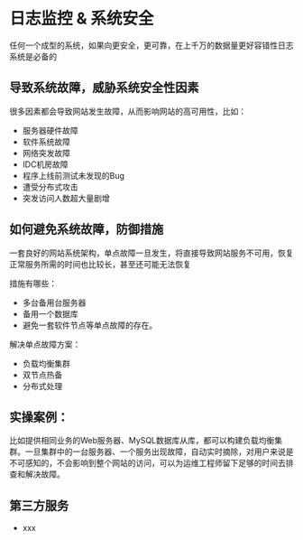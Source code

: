 # 日志监控 & 系统安全

任何一个成型的系统，如果向更安全，更可靠，在上千万的数据量更好容错性日志系统是必备的

## 导致系统故障，威胁系统安全性因素
很多因素都会导致网站发生故障，从而影响网站的高可用性，比如：
* 服务器硬件故障
* 软件系统故障
* 网络突发故障
* IDC机房故障
* 程序上线前测试未发现的Bug
* 遭受分布式攻击
* 突发访问人数超大量剧增

## 如何避免系统故障，防御措施
一套良好的网站系统架构，单点故障一旦发生，将直接导致网站服务不可用，恢复正常服务所需的时间也比较长，甚至还可能无法恢复

措施有哪些：
* 多台备用台服务器
* 备用一个数据库
* 避免一套软件节点等单点故障的存在。

解决单点故障方案：
* 负载均衡集群
* 双节点热备
* 分布式处理

## 实操案例：
比如提供相同业务的Web服务器、MySQL数据库从库，都可以构建负载均衡集群。一旦集群中的一台服务器、一个服务出现故障，自动实时摘除，对用户来说是不可感知的，不会影响到整个网站的访问，可以为运维工程师留下足够的时间去排查和解决故障。

## 第三方服务
* xxx
